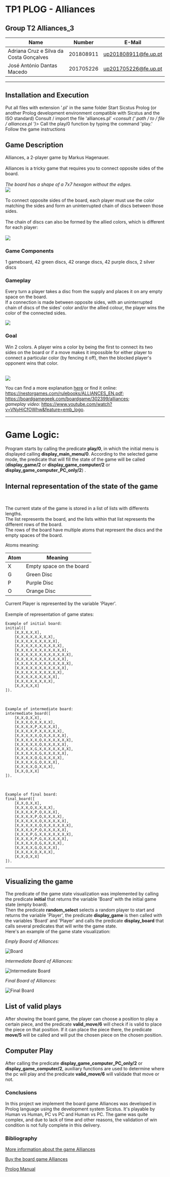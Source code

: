 # TP1 PLOG - Alliances

## Group T2 Alliances_3

| Name                                      | Number    | E-Mail               |
| ----------------------------------------- | --------- | -------------------- |
| Adriana Cruz e Silva da Costa Gonçalves   | 201808911 | up201808911@fe.up.pt |
| José António Dantas Macedo                | 201705226 | up201705226@fe.up.pt |

---
## Installation and Execution
  Put all files with extension '.pl' in the same folder
  Start Sicstus Prolog (or another Prolog development environment compatible with Sicstus and the ISO standard)
  Consult / import the file 'alliances.pl' *<consult (' path / to / file / alliances.pl ')>*
  Call the play/0 function by typing the command 'play.'
  Follow the game instructions

## Game Description
Alliances, a 2-player game by Markus Hagenauer.
<br>
<br>
Alliances is a tricky game that requires you to connect opposite sides of
the board.
<br><br>
*The board has a shape of a 7x7 hexagon without the edges.*
<br>
![](./images/alliances_real.jpg)
<br>
<br>
To connect opposite sides of the board, 
each player must use the color matching the sides and form an
uninterrupted chain of discs between those sides.
<br> <br>
The chain of discs can also be formed by the allied colors, which is different for each player:
<br> <br>
![](./images/allied_colours.png)

### Game Components
1 gameboard, 42 green discs, 42 orange discs, 42 purple discs, 2 silver discs

### Gameplay
Every turn a player takes a disc from the supply and places it on any empty space on the board. <br>
If a connection is made between opposite sides,
with an uninterrupted chain of discs of the sides' color and/or the allied colour,
the player wins the color of the connected sides.
<br>

![](./images/win_board.png)
<br>

### Goal
Win 2 colors. A player wins a color by being the first to connect its two sides on the board or if a move makes it impossible for either player to connect a
particular color (by fencing it off), then the blocked player's opponent wins that color. 

<br>![](./images/win2_board.png)<br>

You can find a more explanation
[here](./pdf/ALLIANCES_EN.pdf)
or find it online: 
<br>
https://nestorgames.com/rulebooks/ALLIANCES_EN.pdf;
<br>
https://boardgamegeek.com/boardgame/302399/alliances;
<br>
*gameplay video:*
https://www.youtube.com/watch?v=VNyHiCfOWhw&feature=emb_logo.

----

# Game Logic:
Program starts by calling the predicate **play/0**, in which the initial menu is displayed calling **display_main_menu/0**.
According to the selected game mode, the predicate that will fill the state of the game will be called (**display_game/2** or **display_game_computer/2** or **display_game_computer_PC_only/2**) .

## Internal representation of the state of the game
<br>

The current state of the game is stored in a list of lists with differents lengths. <br>
The list represents the board, and the lists within that list represents the different rows of the board. <br>
The rows of the board have multiple atoms that represent the discs and the empty spaces of the board. <br>

Atoms meaning:

| Atom | Meaning                         |
| ---- | ------------------------------- |
|  X   | Empty space on the board        |
|  G   | Green Disc                      |
|  P   | Purple Disc                     |
|  O   | Orange Disc                     |

Current Player is represented by the variable 'Player'.
<br><br>
Exemple of representation of game states:
<br>

```
Example of initial board:
initial([
    [X,X,X,X,X],
    [X,X,X,X,X,X,X,X],
    [X,X,X,X,X,X,X,X,X],
    [X,X,X,X,X,X,X,X,X,X],
    [X,X,X,X,X,X,X,X,X,X,X],
    [X,X,X,X,X,X,X,X,X,X,X,X],
    [X,X,X,X,X,X,X,X,X,X,X],
    [X,X,X,X,X,X,X,X,X,X,X,X],
    [X,X,X,X,X,X,X,X,X,X,X],
    [X,X,X,X,X,X,X,X,X,X],
    [X,X,X,X,X,X,X,X,X],
    [X,X,X,X,X,X,X,X],
    [X,X,X,X,X]
]).
```

<br>

```
Example of intermediate board:
intermediate_board([
    [X,X,O,X,X],
    [X,X,X,O,X,X,X,X],
    [X,X,X,X,P,X,X,X,X],
    [X,X,X,X,P,X,X,X,X,X],
    [X,X,X,X,X,O,X,X,X,X,X],
    [X,X,X,X,X,O,X,X,X,X,X,X],
    [X,X,X,X,X,O,X,X,X,X,X],
    [X,X,X,X,G,X,X,X,X,X,X,X],
    [X,X,X,X,X,G,X,X,X,X,X],
    [X,X,X,X,O,G,X,X,X,X],
    [X,X,X,X,G,O,X,X,X],
    [X,X,X,X,O,X,X,X],
    [X,X,O,X,X]
]).
```

<br>

```
Example of final board:
final_board([
    [X,X,O,X,X],
    [X,X,X,O,X,X,X,X],
    [X,X,X,X,P,O,X,X,X],
    [X,X,X,X,P,O,X,X,X,X],
    [X,X,X,X,X,O,X,X,X,X,X],
    [X,X,X,X,X,O,X,X,X,X,X,X],
    [X,X,X,X,P,O,X,X,X,X,X],
    [X,X,X,P,G,X,X,X,X,X,X,X],
    [X,X,X,X,P,G,X,X,X,X,X],
    [X,X,X,X,O,G,X,X,X,X],
    [X,X,X,X,G,O,X,X,X],
    [X,X,X,X,O,X,X,X],
    [X,X,O,X,X]
]).
```
-----



## Visualizing the game
The predicate of the game state visualization was implemented by calling the predicate **initial** that returns the variable 'Board' with the initial game state (empty board).<br>
Then the predicate **random_select** selects a random player to start and returns the variable 'Player',
the predicate **display_game** is then called with the variables 'Board' and 'Player' and calls the predicate **display_board** that calls several predicates that will write the game state. <br>
Here's an example of the game state visualization:

*Emply Board of Alliances:* <br>

![Board](./images/board.png)


*Intermediate Board of Alliances:* <br> 

![Intermediate Board](./images/intermediate_board.png)


*Final Board of Alliances:* <br>

![Final Board](./images/final_board.png)

## List of valid plays
After showing the board game, the player can choose a position to play a certain piece, and the predicate **valid_move/6** will check if is valid to place the piece on that position. If it can place the piece there, the predicate **move/5** will be called and will put the chosen piece on the chosen position.

## Computer Play
After calling the predicate **display_game_computer_PC_only/2** or **display_game_computer/2**,
auxiliary functions are used to determine where the pc will play and the predicate **valid_move/6** will validade that move or not.

### Conclusions
In this project we implement the board game Alliances was developed in Prolog language using the development system Sicstus.
It's playable by Human vs Human, PC vs PC and Human vs PC.
The game was quite complex, and due to lack of time and other reasons, the validation of win condition is not fully complete in this delivery.

### Bibliography

[More information about the game Alliances](https://nestorgames.com/rulebooks/ALLIANCES_EN.pdf)

[Buy the board game Alliances](https://boardgamegeek.com/boardgame/302399/alliances)

[Prolog Manual](https://www.swi-prolog.org/pldoc/doc_for?object=manual)


